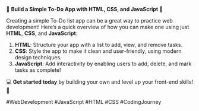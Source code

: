 
🎯 **Build a Simple To-Do App with HTML, CSS, and JavaScript** 📝

Creating a simple To-Do list app can be a great way to practice web development! Here’s a quick overview of how you can make one using just **HTML**, **CSS**, and **JavaScript**:

1. **HTML**: Structure your app with a list to add, view, and remove tasks.
2. **CSS**: Style the app to make it clean and user-friendly, using modern design techniques.
3. **JavaScript**: Add interactivity by enabling users to add, delete, and mark tasks as complete!

💻 **Get started today** by building your own and level up your front-end skills! 🚀

#WebDevelopment #JavaScript #HTML #CSS #CodingJourney 
